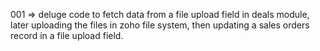 001 => deluge code to fetch data from a file upload field in deals module, later uploading the files in zoho file system, then updating a sales orders record in a file upload field.

